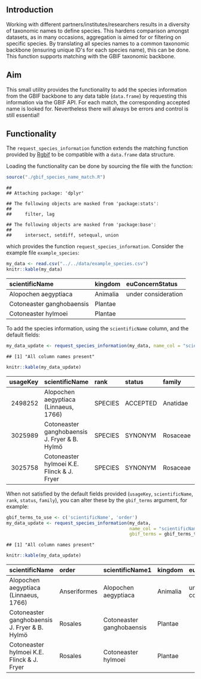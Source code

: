 Introduction
------------

Working with different partners/institutes/researchers results in a diversity of taxonomic names to define species. This hardens comparison amongst datasets, as in many occasions, aggregation is aimed for or filtering on specific species. By translating all species names to a common taxonomic backbone (ensuring unique ID's for each species name), this can be done. This function supports matching with the GBIF taxonomic backbone.

Aim
---

This small utility provides the functionality to add the species information from the GBIF backbone to any data table (`data.frame`) by requesting this information via the GBIF API. For each match, the corresponding accepted name is looked for. Nevertheless there will always be errors and control is still essential!

Functionality
-------------

The `request_species_information` function extends the matching function provided by [Rgbif](https://github.com/ropensci/rgbif) to be compatible with a `data.frame` data structure.

Loading the functionality can be done by sourcing the file with the function:

``` r
source("./gbif_species_name_match.R")
```

    ## 
    ## Attaching package: 'dplyr'

    ## The following objects are masked from 'package:stats':
    ## 
    ##     filter, lag

    ## The following objects are masked from 'package:base':
    ## 
    ##     intersect, setdiff, setequal, union

which provides the function `request_species_information`. Consider the example file `example_species`:

``` r
my_data <- read.csv("../../data/example_species.csv")
knitr::kable(my_data)
```

| scientificName            | kingdom  | euConcernStatus     |
|:--------------------------|:---------|:--------------------|
| Alopochen aegyptiaca      | Animalia | under consideration |
| Cotoneaster ganghobaensis | Plantae  |                     |
| Cotoneaster hylmoei       | Plantae  |                     |

To add the species information, using the `scientificName` column, and the default fields:

``` r
my_data_update <- request_species_information(my_data, name_col = "scientificName")
```

    ## [1] "All column names present"

``` r
knitr::kable(my_data_update)
```

|  usageKey| scientificName                                | rank    | status   | family   | scientificName1           | kingdom  | euConcernStatus     |
|---------:|:----------------------------------------------|:--------|:---------|:---------|:--------------------------|:---------|:--------------------|
|   2498252| Alopochen aegyptiaca (Linnaeus, 1766)         | SPECIES | ACCEPTED | Anatidae | Alopochen aegyptiaca      | Animalia | under consideration |
|   3025989| Cotoneaster ganghobaensis J. Fryer & B. Hylmö | SPECIES | SYNONYM  | Rosaceae | Cotoneaster ganghobaensis | Plantae  |                     |
|   3025758| Cotoneaster hylmoei K.E. Flinck & J. Fryer    | SPECIES | SYNONYM  | Rosaceae | Cotoneaster hylmoei       | Plantae  |                     |

When not satisfied by the default fields provided (`usageKey`, `scientificName`, `rank`, `status`, `family`), you can alter these by the `gbif_terms` argument, for example:

``` r
gbif_terms_to_use <- c('scientificName', 'order')
my_data_update <- request_species_information(my_data, 
                                              name_col = "scientificName" , 
                                              gbif_terms = gbif_terms_to_use)
```

    ## [1] "All column names present"

``` r
knitr::kable(my_data_update)
```

| scientificName                                | order        | scientificName1           | kingdom  | euConcernStatus     |
|:----------------------------------------------|:-------------|:--------------------------|:---------|:--------------------|
| Alopochen aegyptiaca (Linnaeus, 1766)         | Anseriformes | Alopochen aegyptiaca      | Animalia | under consideration |
| Cotoneaster ganghobaensis J. Fryer & B. Hylmö | Rosales      | Cotoneaster ganghobaensis | Plantae  |                     |
| Cotoneaster hylmoei K.E. Flinck & J. Fryer    | Rosales      | Cotoneaster hylmoei       | Plantae  |                     |
